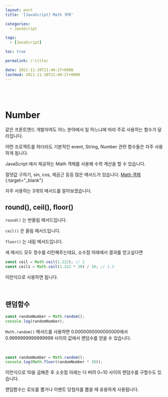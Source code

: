 ```yaml
---
layout: post
title: '[JavaScript] Math 객체'

categories:
  - JavaScript

tags:
  - [JavaScript]

toc: true

permalink: /:title/

date: 2021-11-20T21:40:27+0900
lastmod: 2021-11-20T21:40:27+0900
---
```


<br>
<br>

# Number

같은 프론트엔드 개발자여도 어느 분야에서 일 하느냐에 따라 주로 사용하는 함수가 달라집니다.

어떤 프로젝트를 하더라도 기본적인 event, String, Number 관련 함수들은 자주 사용하게 됩니다.

JavaScript 에서 제공하는 Math 객체를 사용해 수학 계산을 할 수 있습니다.

절댓값 구하기, sin, cos, 제곰근 등등 많은 메서드가 있습니다. [Math 객체](https://www.w3schools.com/js/js_math.asp){:target="\_blank"}

자주 사용하는 3개의 메서드를 알아보겠습니다.

## round(), ceil(), floor()

`round()` 는 반올림 메서드입니다.

`ceil()` 은 올림 메서드입니다.

`floor()` 는 내림 메서드입니다.

세 메서드 모두 정수를 리턴해주는데요, 소수점 아래에서 결과를 얻고싶다면

```javascript
const ceil = Math.ceil(1.222); // 2
const ceil1 = Math.ceil(1.222 * 10) / 10; // 1.3
```

이런식으로 사용하면 됩니다.

<br>

## 랜덤함수

```javascript
const randomNumber = Math.random();
console.log(randomNumber);
```

`Math.random()` 메서드를 사용하면 0.0000000000000000에서 0.9999999999999999 사이의 값에서 랜덤수를 얻을 수 있습니다.

<br>

```javascript
const randomNumber = Math.random();
console.log(Math.floor(randomNumber * 10));
```

이런식으로 10을 곱해준 후 소숫점 아래는 다 버려 0~10 사이의 랜덤수를 구할수도 있습니다.

랜덤함수는 로또를 뽑거나 이벤트 당첨자를 뽑을 때 유용하게 사용됩니다.
